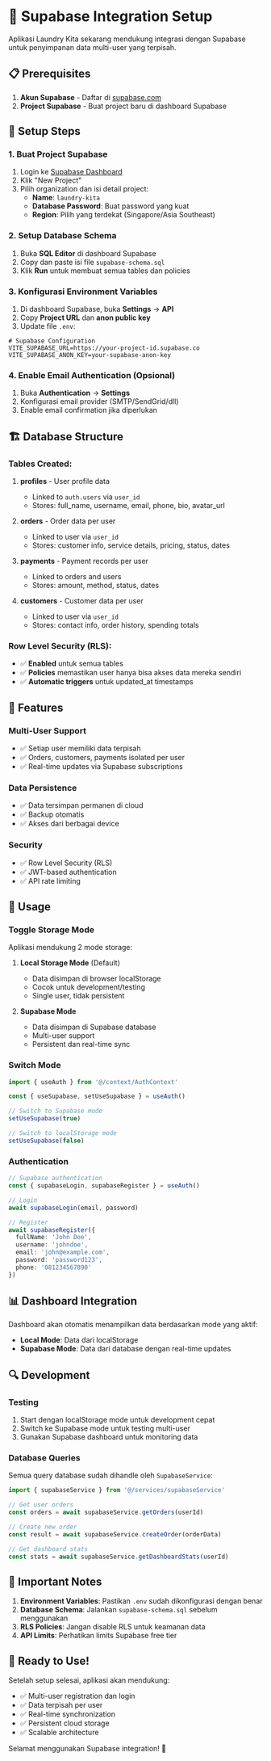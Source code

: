 # 🚀 Supabase Integration Setup

Aplikasi Laundry Kita sekarang mendukung integrasi dengan Supabase untuk penyimpanan data multi-user yang terpisah.

## 📋 Prerequisites

1. **Akun Supabase** - Daftar di [supabase.com](https://supabase.com)
2. **Project Supabase** - Buat project baru di dashboard Supabase

## 🔧 Setup Steps

### 1. Buat Project Supabase

1. Login ke [Supabase Dashboard](https://app.supabase.com)
2. Klik "New Project"
3. Pilih organization dan isi detail project:
   - **Name**: `laundry-kita`
   - **Database Password**: Buat password yang kuat
   - **Region**: Pilih yang terdekat (Singapore/Asia Southeast)

### 2. Setup Database Schema

1. Buka **SQL Editor** di dashboard Supabase
2. Copy dan paste isi file `supabase-schema.sql`
3. Klik **Run** untuk membuat semua tables dan policies

### 3. Konfigurasi Environment Variables

1. Di dashboard Supabase, buka **Settings** → **API**
2. Copy **Project URL** dan **anon public key**
3. Update file `.env`:

```env
# Supabase Configuration
VITE_SUPABASE_URL=https://your-project-id.supabase.co
VITE_SUPABASE_ANON_KEY=your-supabase-anon-key
```

### 4. Enable Email Authentication (Opsional)

1. Buka **Authentication** → **Settings**
2. Konfigurasi email provider (SMTP/SendGrid/dll)
3. Enable email confirmation jika diperlukan

## 🏗️ Database Structure

### Tables Created:

1. **profiles** - User profile data
   - Linked to `auth.users` via `user_id`
   - Stores: full_name, username, email, phone, bio, avatar_url

2. **orders** - Order data per user
   - Linked to user via `user_id`
   - Stores: customer info, service details, pricing, status, dates

3. **payments** - Payment records per user
   - Linked to orders and users
   - Stores: amount, method, status, dates

4. **customers** - Customer data per user
   - Linked to user via `user_id`
   - Stores: contact info, order history, spending totals

### Row Level Security (RLS):

- ✅ **Enabled** untuk semua tables
- ✅ **Policies** memastikan user hanya bisa akses data mereka sendiri
- ✅ **Automatic triggers** untuk updated_at timestamps

## 🎯 Features

### Multi-User Support
- ✅ Setiap user memiliki data terpisah
- ✅ Orders, customers, payments isolated per user
- ✅ Real-time updates via Supabase subscriptions

### Data Persistence
- ✅ Data tersimpan permanen di cloud
- ✅ Backup otomatis
- ✅ Akses dari berbagai device

### Security
- ✅ Row Level Security (RLS)
- ✅ JWT-based authentication
- ✅ API rate limiting

## 🔄 Usage

### Toggle Storage Mode

Aplikasi mendukung 2 mode storage:

1. **Local Storage Mode** (Default)
   - Data disimpan di browser localStorage
   - Cocok untuk development/testing
   - Single user, tidak persistent

2. **Supabase Mode**
   - Data disimpan di Supabase database
   - Multi-user support
   - Persistent dan real-time sync

### Switch Mode

```typescript
import { useAuth } from '@/context/AuthContext'

const { useSupabase, setUseSupabase } = useAuth()

// Switch to Supabase mode
setUseSupabase(true)

// Switch to localStorage mode
setUseSupabase(false)
```

### Authentication

```typescript
// Supabase authentication
const { supabaseLogin, supabaseRegister } = useAuth()

// Login
await supabaseLogin(email, password)

// Register
await supabaseRegister({
  fullName: 'John Doe',
  username: 'johndoe',
  email: 'john@example.com',
  password: 'password123',
  phone: '081234567890'
})
```

## 📊 Dashboard Integration

Dashboard akan otomatis menampilkan data berdasarkan mode yang aktif:

- **Local Mode**: Data dari localStorage
- **Supabase Mode**: Data dari database dengan real-time updates

## 🔍 Development

### Testing

1. Start dengan localStorage mode untuk development cepat
2. Switch ke Supabase mode untuk testing multi-user
3. Gunakan Supabase dashboard untuk monitoring data

### Database Queries

Semua query database sudah dihandle oleh `SupabaseService`:

```typescript
import { supabaseService } from '@/services/supabaseService'

// Get user orders
const orders = await supabaseService.getOrders(userId)

// Create new order
const result = await supabaseService.createOrder(orderData)

// Get dashboard stats
const stats = await supabaseService.getDashboardStats(userId)
```

## 🚨 Important Notes

1. **Environment Variables**: Pastikan `.env` sudah dikonfigurasi dengan benar
2. **Database Schema**: Jalankan `supabase-schema.sql` sebelum menggunakan
3. **RLS Policies**: Jangan disable RLS untuk keamanan data
4. **API Limits**: Perhatikan limits Supabase free tier

## 🎉 Ready to Use!

Setelah setup selesai, aplikasi akan mendukung:
- ✅ Multi-user registration dan login
- ✅ Data terpisah per user
- ✅ Real-time synchronization
- ✅ Persistent cloud storage
- ✅ Scalable architecture

Selamat menggunakan Supabase integration! 🚀